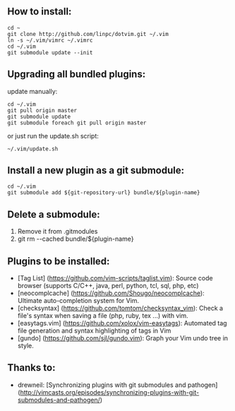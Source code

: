 How to install:
-----------------------

    cd ~
    git clone http://github.com/linpc/dotvim.git ~/.vim
    ln -s ~/.vim/vimrc ~/.vimrc
    cd ~/.vim
    git submodule update --init

Upgrading all bundled plugins:
-----------------------

update manually:

    cd ~/.vim
    git pull origin master
    git submodule update
    git submodule foreach git pull origin master

or just run the update.sh script:

    ~/.vim/update.sh

Install a new plugin as a git submodule:
-----------------------

    cd ~/.vim
    git submodule add ${git-repository-url} bundle/${plugin-name}

Delete a submodule:
-----------------------

1. Remove it from .gitmodules
2. git rm --cached bundle/${plugin-name}

Plugins to be installed:
-----------------------

* [Tag List] (https://github.com/vim-scripts/taglist.vim): Source code browser (supports C/C++, java, perl, python, tcl, sql, php, etc)
* [neocomplcache] (https://github.com/Shougo/neocomplcache): Ultimate auto-completion system for Vim.
* [checksyntax] (https://github.com/tomtom/checksyntax_vim): Check a file's syntax when saving a file (php, ruby, tex ...) with vim.
* [easytags.vim] (https://github.com/xolox/vim-easytags): Automated tag file generation and syntax highlighting of tags in Vim
* [gundo] (https://github.com/sjl/gundo.vim): Graph your Vim undo tree in style.

Thanks to:
-----------------------

* drewneil: [Synchronizing plugins with git submodules and pathogen] (http://vimcasts.org/episodes/synchronizing-plugins-with-git-submodules-and-pathogen/)
